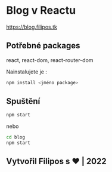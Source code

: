 # Blog v Reactu
https://blog.filipos.tk

## Potřebné packages
react, react-dom, react-router-dom

Nainstalujete je :
```bash
npm install <jméno package>
```

## Spuštění
```bash
npm start
```
nebo
```bash 
cd blog
npm start
```

## Vytvořil Filipos s ❤️ | 2022
